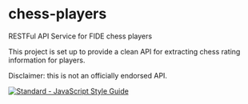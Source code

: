 # chess-players
RESTFul API Service for FIDE chess players

This project is set up to provide a clean API for extracting chess rating information for players.

Disclaimer: this is not an officially endorsed API.

[![Standard - JavaScript Style Guide](https://cdn.rawgit.com/feross/standard/master/badge.svg)](https://github.com/feross/standard)
